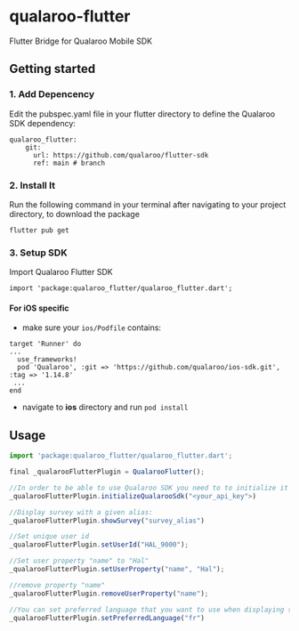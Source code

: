 
# qualaroo-flutter
Flutter Bridge for Qualaroo Mobile SDK

## Getting started

### 1. Add Depencency
Edit the pubspec.yaml file in your flutter directory to define the Qualaroo SDK dependency:
```
qualaroo_flutter: 
    git:
      url: https://github.com/qualaroo/flutter-sdk
      ref: main # branch
  ```

### 2. Install It
Run the following command in your terminal after navigating to your project directory, to download the package
```
flutter pub get
  ```
  
  ### 3. Setup SDK
Import Qualaroo Flutter SDK
```
import 'package:qualaroo_flutter/qualaroo_flutter.dart';
  ```

#### For iOS specific
- make sure your `ios/Podfile` contains:
```
target 'Runner' do
...
  use_frameworks!
  pod 'Qualaroo', :git => 'https://github.com/qualaroo/ios-sdk.git', :tag => '1.14.8'
 ...
end
```
- navigate to **ios** directory and run `pod install`

## Usage
```javascript
import 'package:qualaroo_flutter/qualaroo_flutter.dart';

final _qualarooFlutterPlugin = QualarooFlutter();

//In order to be able to use Qualaroo SDK you need to to initialize it first.
_qualarooFlutterPlugin.initializeQualarooSdk("<your_api_key">)

//Display survey with a given alias:
_qualarooFlutterPlugin.showSurvey("survey_alias")

//Set unique user id
_qualarooFlutterPlugin.setUserId("HAL_9000");

//Set user property "name" to "Hal"
_qualarooFlutterPlugin.setUserProperty("name", "Hal");

//remove property "name"
_qualarooFlutterPlugin.removeUserProperty("name");

//You can set preferred language that you want to use when displaying surveys.
_qualarooFlutterPlugin.setPreferredLanguage("fr")

```
